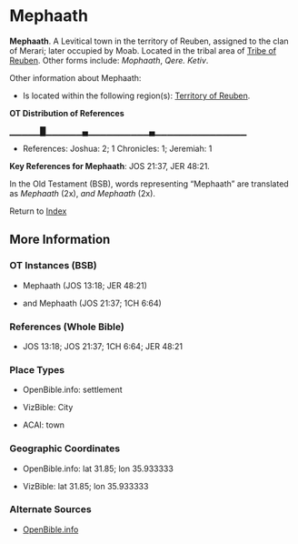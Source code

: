 # Mephaath
**Mephaath**. 
A Levitical town in the territory of Reuben, assigned to the clan of Merari; later occupied by Moab. 
Located in the tribal area of [Tribe of Reuben](../../../groups/md/acai/Reuben.md). 
Other forms include: 
*Mophaath*, *Qere. Ketiv*. 




Other information about Mephaath:


* Is located within the following region(s): 
[Territory of Reuben](TerritoryOfReuben.md). 


**OT Distribution of References**

▁▁▁▁▁█▁▁▁▁▁▁▄▁▁▁▁▁▁▁▁▁▁▄▁▁▁▁▁▁▁▁▁▁▁▁▁▁▁
* References: Joshua: 2; 1 Chronicles: 1; Jeremiah: 1



**Key References for Mephaath**: 
JOS 21:37, JER 48:21. 


In the Old Testament (BSB), words representing “Mephaath” are translated as 
*Mephaath* (2x), *and Mephaath* (2x). 




Return to [Index](00-Index.md)

## More Information

### OT Instances (BSB)

* Mephaath (JOS 13:18; JER 48:21)

* and Mephaath (JOS 21:37; 1CH 6:64)



### References (Whole Bible)

* JOS 13:18; JOS 21:37; 1CH 6:64; JER 48:21


### Place Types

* OpenBible.info: settlement

* VizBible: City

* ACAI: town



### Geographic Coordinates

* OpenBible.info: lat 31.85; lon 35.933333

* VizBible: lat 31.85; lon 35.933333



### Alternate Sources

* [OpenBible.info](https://www.openbible.info/geo/ancient/a97cb23)



